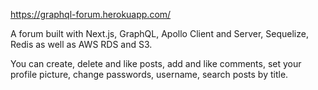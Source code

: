 https://graphql-forum.herokuapp.com/

A forum built with Next.js, GraphQL, Apollo Client and Server, Sequelize, Redis as well as AWS RDS and S3.

You can create, delete and like posts, add and like comments, set your profile picture, change passwords, username, search posts by title.
